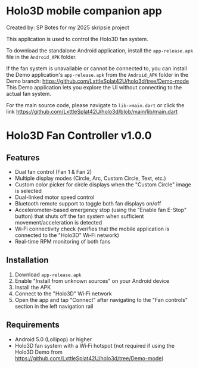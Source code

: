 # Holo3D mobile companion app
Created by: SP Botes for my 2025 skripsie project

This application is used to control the Holo3D fan system.

To download the standalone Android application, install the `app-release.apk` file in the `Android_APK` folder.

If the fan system is unavailable or cannot be connected to, you can install the Demo application's `app-release.apk` from the `Android_APK` folder in the Demo branch:
https://github.com/LxttleSplat42U/holo3d/tree/Demo-mode
This Demo application lets you explore the UI without connecting to the actual fan system.

For the main source code, please navigate to `lib->main.dart` or click the link https://github.com/LxttleSplat42U/holo3d/blob/main/lib/main.dart

# Holo3D Fan Controller v1.0.0

## Features
- Dual fan control (Fan 1 & Fan 2)
- Multiple display modes (Circle, Arc, Custom Circle, Text, etc.)
- Custom color picker for circle displays when the "Custom Circle" image is selected
- Dual-linked motor speed control
- Bluetooth remote support to toggle both fan displays on/off
- Accelerometer-based emergency stop (using the "Enable fan E-Stop" button) that shuts off the fan system when sufficient movement/acceleration is detected
- Wi‑Fi connectivity check (verifies that the mobile application is connected to the "Holo3D" Wi‑Fi network)
- Real-time RPM monitoring of both fans

## Installation
1. Download `app-release.apk`
2. Enable "Install from unknown sources" on your Android device
3. Install the APK
4. Connect to the "Holo3D" Wi‑Fi network
5. Open the app and tap "Connect" after navigating to the "Fan controls" section in the left navigation rail

## Requirements
- Android 5.0 (Lollipop) or higher
- Holo3D fan system with a Wi‑Fi hotspot (not required if using the Holo3D Demo from https://github.com/LxttleSplat42U/holo3d/tree/Demo-mode)

